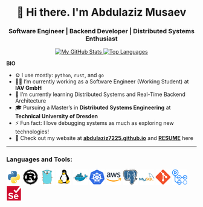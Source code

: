 <h1 align="center">👋 Hi there. I'm Abdulaziz Musaev</h1>
<h3 align="center">Software Engineer | Backend Developer | Distributed Systems Enthusiast</h3>

<div align="center">
   <a href="https://github.com/abdulaziz7225">
      <img src="https://github-readme-stats-eight-zeta-89.vercel.app/api?username=abdulaziz7225&show_icons=true&custom_title=My%20GitHub%20Stats&count_private=true&theme=dracula&border_radius=16&locale=en" height="175" alt="My GitHub Stats" />
   </a>
   <a href="https://github.com/abdulaziz7225">
      <img src="https://github-readme-stats-eight-zeta-89.vercel.app/api/top-langs/?username=abdulaziz7225&layout=compact&langs_count=6&theme=dracula&border_radius=16&hide=html,css,scss&locale=en" height="175" alt="Top Languages" />
   </a>
</div>

**BIO**

- ⚙️ I use mostly: `python`, `rust`, and `go`
- 👨‍💻 I’m currently working as a Software Engineer (Working Student) at **IAV GmbH**
- 🌱 I’m currently learning Distributed Systems and Real-Time Backend Architecture
- 🎓 Pursuing a Master’s in **Distributed Systems Engineering** at **Technical University of Dresden**
- ⚡ Fun fact: I love debugging systems as much as exploring new technologies!
- 📑 Check out my website at [**abdulaziz7225.github.io**](https://abdulaziz7225.github.io/) and [**RESUME**](https://gist.github.com/abdulaziz7225/bd66f7f4e870d6bead6c42db324b5788) here

---

<h3 align="left">Languages and Tools:</h3>

<p>
   <img src="https://raw.githubusercontent.com/devicons/devicon/master/icons/python/python-original.svg" alt="python" width="40" height="40" />
   <img src="https://raw.githubusercontent.com/devicons/devicon/master/icons/rust/rust-original.svg" alt="rust" width="40" height="40" />
   <img src="https://raw.githubusercontent.com/devicons/devicon/refs/heads/master/icons/go/go-original.svg" alt="go" width="40" height="40" />
   <img src="https://raw.githubusercontent.com/devicons/devicon/master/icons/linux/linux-original.svg" alt="linux" width="40" height="40" />
   <img src="https://raw.githubusercontent.com/devicons/devicon/master/icons/docker/docker-original.svg" alt="docker" width="40" height="40" />
   <img src="https://raw.githubusercontent.com/devicons/devicon/master/icons/kubernetes/kubernetes-original.svg" alt="kubernetes" width="40" height="40" />
   <img src="https://raw.githubusercontent.com/devicons/devicon/master/icons/amazonwebservices/amazonwebservices-original-wordmark.svg" alt="aws" width="40" height="40" />
   <img src="https://raw.githubusercontent.com/devicons/devicon/master/icons/postgresql/postgresql-original.svg" alt="postgresql" width="40" height="40" />
   <img src="https://raw.githubusercontent.com/devicons/devicon/master/icons/mysql/mysql-original-wordmark.svg" alt="mysql" width="40" height="40" />
   <img src="https://raw.githubusercontent.com/devicons/devicon/master/icons/git/git-original.svg" alt="git" width="40" height="40" />
   <img src="https://raw.githubusercontent.com/devicons/devicon/refs/heads/master/icons/githubactions/githubactions-original.svg" alt="github-actions" width="40" height="40" />
   <img src="https://raw.githubusercontent.com/devicons/devicon/master/icons/selenium/selenium-original.svg" alt="selenium" width="40" height="40" />
</p>
